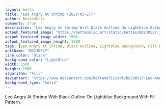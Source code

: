 ```yaml
---
layout: betta
title: "Leo Angry At Shrimp (2023-05-27)"
author: Bettadelic
comments: true
description: "Leo Angry At Shrimp With Black Outline On Lightblue Background With Fill Pattern."
actpub_featured_image: "https://bettadelic.art/static/bettas/BD230527.jpg"
actpub_featured_image_width: 1500
actpub_featured_image_height: 1500
tags: [Leo Angry At Shrimp, Black Outline, LightBlue Background, Fill Pattern, May 2023]
unitName: "BD230527"
line_color: "Black"
background_color: "LightBlue"
width: 1500
height: 1500
algorithm: "Fill"
deviantart: "https://www.deviantart.com/bettadelic/art/BD230527-Leo-Angry-At-Shrimp-2023-05-27-964456427"
background_type: "Solid"
---
```


Leo Angry At Shrimp With Black Outline On Lightblue Background With Fill Pattern.
